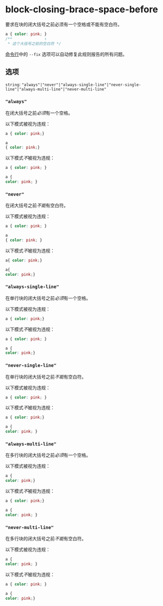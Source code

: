 # block-closing-brace-space-before

要求在块的闭大括号之前必须有一个空格或不能有空白符。

```css
a { color: pink; }
/**              ↑
 * 这个大括号之前的空白符 */
```

[命令行](../../../docs/user-guide/cli.md#自动修复错误)中的 `--fix` 选项可以自动修复此规则报告的所有问题。

## 选项

`string`: `"always"|"never"|"always-single-line"|"never-single-line"|"always-multi-line"|"never-multi-line"`

### `"always"`

在闭大括号之前*必须*有一个空格。

以下模式被视为违规：

```css
a { color: pink;}
```

```css
a
{ color: pink;}
```

以下模式*不*被视为违规：

```css
a { color: pink; }
```

```css
a {
color: pink; }
```

### `"never"`

在闭大括号之前*不能*有空白符。

以下模式被视为违规：

```css
a { color: pink; }
```

```css
a
{ color: pink; }
```

以下模式*不*被视为违规：

```css
a{ color: pink;}
```

```css
a{
color: pink;}
```

### `"always-single-line"`

在单行块的闭大括号之前*必须*有一个空格。

以下模式被视为违规：

```css
a { color: pink;}
```

以下模式*不*被视为违规：

```css
a { color: pink; }
```

```css
a {
color: pink;}
```

### `"never-single-line"`

在单行块的闭大括号之前*不能*有空白符。

以下模式被视为违规：

```css
a { color: pink; }
```

以下模式*不*被视为违规：

```css
a { color: pink;}
```

```css
a {
color: pink; }
```

### `"always-multi-line"`

在多行块的闭大括号之前*必须*有一个空格。

以下模式被视为违规：

```css
a {
color: pink;}
```

以下模式*不*被视为违规：

```css
a { color: pink;}
```

```css
a {
color: pink; }
```

### `"never-multi-line"`

在多行块的闭大括号之前*不能*有空白符。

以下模式被视为违规：

```css
a {
color: pink; }
```

以下模式*不*被视为违规：

```css
a { color: pink; }
```

```css
a {
color: pink;}
```
